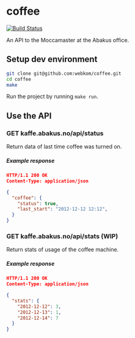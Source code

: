 # coffee
[![Build Status](https://travis-ci.org/webkom/coffee.png?branch=master)](https://travis-ci.org/webkom/coffee)

An API to the Moccamaster at the Abakus office.

## Setup dev environment
```bash
git clone git@github.com:webkom/coffee.git
cd coffee
make
```

Run the project by running `make run`.

## Use the API
### GET kaffe.abakus.no/api/status
Return data of last time coffee was turned on.
##### Example response
```json
HTTP/1.1 200 OK
Content-Type: application/json

{
  "coffee": {
    "status": true,
    "last_start": "2012-12-12 12:12",
  }
}
```

### GET kaffe.abakus.no/api/stats (WIP)
Return stats of usage of the coffee machine. 
##### Example response
```json
HTTP/1.1 200 OK
Content-Type: application/json

{
  "stats": {
    "2012-12-12": 3,
    "2012-12-13": 1,
    "2012-12-14": 7
  }
}
```
